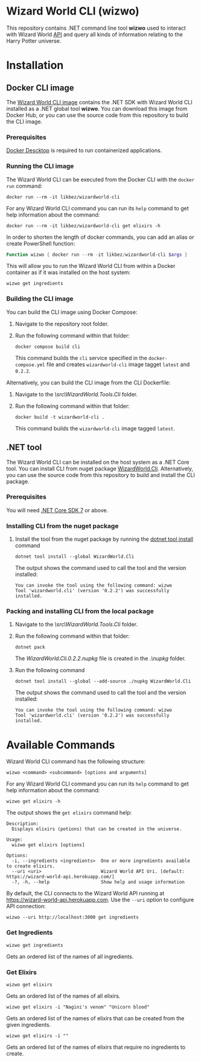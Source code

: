 # Wizard World CLI (wizwo)

This repository contains .NET command line tool **wizwo** used to interact with Wizard World [API](https://wizard-world-api.herokuapp.com/swagger/index.html) and query all kinds of information relating to the Harry Potter universe.

# Installation

## Docker CLI image
The [Wizard World CLI image](https://hub.docker.com/repository/docker/likbez/wizardworld-cli/general) contains the .NET SDK with Wizard World CLI installed as a
.NET global tool **wizwo**. You can download this image from Docker Hub, or you can use the source code from this repository to build the CLI image.

### Prerequisites
[Docker Descktop](https://docs.docker.com/get-docker/) is required to run containerized applications.

### Running the CLI image

The Wizard World CLI can be executed from the Docker CLI with the `docker run` command:

```shell
docker run --rm -it likbez/wizardworld-cli
```

For any Wizard World CLI command you can run its `help` command to get help information about the command:

```shell
docker run --rm -it likbez/wizardworld-cli get elixirs -h
```

In order to shorten the length of docker commands, you can add an alias or create PowerShell function:

```PowerShell
Function wizwo { docker run --rm -it likbez/wizardworld-cli $args }
```

This will allow you to run the Wizard World CLI from within a Docker container as if
it was installed on the host system:

```shell
wizwo get ingredients
```

### Building the CLI image
You can build the CLI image using Docker Compose: 

1. Navigate to the repository root folder.
2. Run the following command within that folder:
    
    ```shell
    docker compose build cli
    ```
     
    This command builds the `cli` service specified in the `docker-compose.yml` file 
and creates `wizardworld-cli` image tagget `latest` and `0.2.2`.

Alternatively, you can build the CLI image from the CLI Dockerfile:

1. Navigate to the *\src\WizardWorld.Tools.Cli* folder.
2. Run the following command within that folder:

    ```shell
    docker build -t wizardworld-cli .
    ```

    This command builds the `wizardworld-cli` image tagged `latest`.

## .NET tool
The Wizard World CLI can be installed on the host system as a .NET Core tool. 
You can install CLI from nuget package [WizardWorld.Cli](https://www.nuget.org/packages/WizardWorld.Cli/). 
Alternatively, you can use the source code from this repository to build and install the CLI package.

### Prerequisites
You will need [.NET Core SDK 7](https://dotnet.microsoft.com/en-us/download) or above.

### Installing CLI from the nuget package
1. Install the tool from the nuget package by running the [dotnet tool install](https://learn.microsoft.com/en-us/dotnet/core/tools/dotnet-tool-install) command

    ```shell
    dotnet tool install --global WizardWorld.Cli
    ```
    The output shows the command used to call the tool and the version installed:
 
    ```Console
    You can invoke the tool using the following command: wizwo
    Tool 'wizardworld.cli' (version '0.2.2') was successfully installed.
    ```

### Packing and installing CLI from the local package
1. Navigate to the *\src\WizardWorld.Tools.Cli* folder.
2. Run the following command within that folder:

    ```shell
    dotnet pack
    ```
   
   The *WizardWorld.Cli.0.2.2.nupkg* file is created in the *.\nupkg* folder.
3. Run the following command
    ```shell
    dotnet tool install --global --add-source ./nupkg WizardWorld.Cli
    ```
   The output shows the command used to call the tool and the version installed:
 
    ```Console
    You can invoke the tool using the following command: wizwo
    Tool 'wizardworld.cli' (version '0.2.2') was successfully installed.
    ```

# Available Commands
Wizard World CLI command has the following structure:

```shell
wizwo <command> <subcommand> [options and arguments]
```

For any Wizard World CLI command you can run its `help` command to get help information about the command:

```shell
wizwo get elixirs -h
```

The output shows the `get elixirs` command help:

```Console
Description:
  Displays elixirs (potions) that can be created in the universe.

Usage:
  wizwo get elixirs [options]

Options:
  -i, --ingredients <ingredients>  One or more ingredients available to create elixirs.
  --uri <uri>                      Wizard World API Uri. [default: https://wizard-world-api.herokuapp.com/]
  -?, -h, --help                   Show help and usage information
```

By default, the CLI connects to the Wizard World API running at https://wizard-world-api.herokuapp.com. 
Use the `--uri` option to configure API connection:

```shell
wizwo --uri http://localhost:3000 get ingredients
```

### Get Ingredients
```shell
wizwo get ingredients
```
Gets an ordered list of the names of all ingredients.

### Get Elixirs
```shell
wizwo get elixirs
```
Gets an ordered list of the names of all elixirs.

```shell
wizwo get elixirs -i "Nagini's venom" "Unicorn blood"
```
Gets an ordered list of the names of elixirs that can be created from the given ingredients.

```shell
wizwo get elixirs -i ""
```
Gets an ordered list of the names of elixirs that require no ingredients to create.
